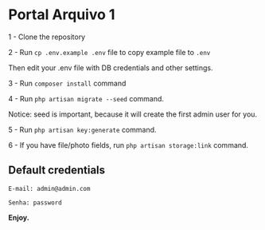 # Portal Arquivo 1

1 - Clone the repository

2 - Run `cp .env.example .env` file to copy example file to `.env`

Then edit your .env file with DB credentials and other settings.

3 - Run `composer install` command

4 - Run `php artisan migrate --seed` command.

Notice: seed is important, because it will create the first admin user for you.

5 - Run `php artisan key:generate` command.

6 - If you have file/photo fields, run `php artisan storage:link` command.


## Default credentials

`E-mail: admin@admin.com`

`Senha: password`


**Enjoy.**
